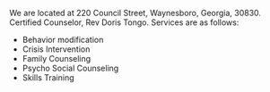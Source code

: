 We are located at 220 Council Street, Waynesboro, Georgia, 30830. Certified Counselor, Rev Doris Tongo. Services are as follows:

- Behavior modification
- Crisis Intervention
- Family Counseling
- Psycho Social Counseling
- Skills Training
